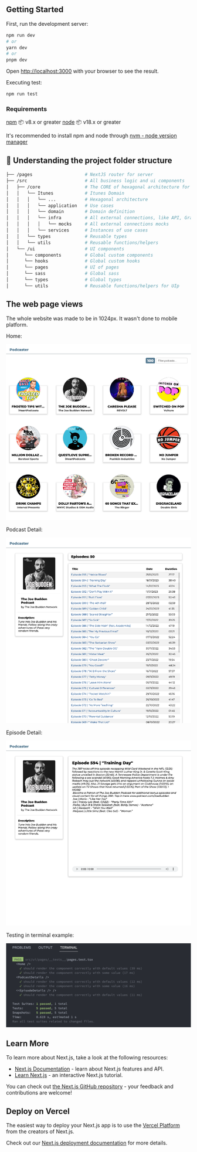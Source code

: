 ## Getting Started

First, run the development server:

```bash
npm run dev
# or
yarn dev
# or
pnpm dev
```

Open [http://localhost:3000](http://localhost:3000) with your browser to see the result.

Executing test:

```bash
npm run test
```

### Requirements

[npm](https://www.npmjs.com/) 📦 v8.x or greater
[node](https://www.nodejs.org/) 📦 v18.x or greater

It's recommended to install npm and node through [nvm - node version manager](https://github.com/nvm-sh/nvm#readme)

## 📌 Understanding the project folder structure

```bash
├── /pages                    # NextJS router for server
├── /src                      # All business logic and ui components
│   ├── /core                 # The CORE of hexagonal architecture for each domain and all the business logic
│   │   └── Itunes            # Itunes Domain
│   │   │   └── ...           # Hexagonal architecture
│   │   │   └── application   # Use cases
│   │   │   └── domain        # Domain definition
│   │   │   └── infra         # All external connections, like API, GraphQL, etc
│   │   │   │   └── mocks     # All external connections mocks
│   │   │   └── services      # Instances of use cases
│   │   └── types             # Reusable types
│   │   └── utils             # Reusable functions/helpers
│   └── /ui                   # UI components
│      └── components         # Global custom components
│      └── hooks              # Global custom hooks
│      └── pages              # UI of pages
│      └── sass               # Global sass
│      └── types              # Global types
│      └── utils              # Reusable functions/helpers for UIp
```

## The web page views

The whole website was made to be in 1024px. It wasn't done to mobile platform.

Home:

![alt text](./public/images/readme-images/home.png)

Podcast Detail:

![alt text](./public/images/readme-images/podcast-detail.png)

Episode Detail:

![alt text](./public/images/readme-images/episode-detail.png)

Testing in terminal example:

![alt text](./public/images/readme-images/test.png)

## Learn More

To learn more about Next.js, take a look at the following resources:

- [Next.js Documentation](https://nextjs.org/docs) - learn about Next.js features and API.
- [Learn Next.js](https://nextjs.org/learn) - an interactive Next.js tutorial.

You can check out [the Next.js GitHub repository](https://github.com/vercel/next.js/) - your feedback and contributions are welcome!

## Deploy on Vercel

The easiest way to deploy your Next.js app is to use the [Vercel Platform](https://vercel.com/new?utm_medium=default-template&filter=next.js&utm_source=create-next-app&utm_campaign=create-next-app-readme) from the creators of Next.js.

Check out our [Next.js deployment documentation](https://nextjs.org/docs/deployment) for more details.
